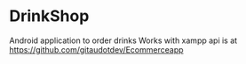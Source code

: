 # DrinkShop
Android application to order drinks 
Works with xampp api is at https://github.com/gitaudotdev/Ecommerceapp
